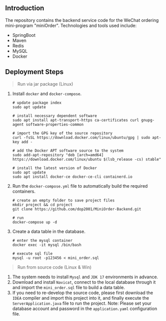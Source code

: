 ## Introduction

The repository contains the backend service code for the WeChat ordering mini-program "miniOrder". Technologies and tools used include:

- SpringBoot
- Maven
- Redis
- MySQL
- Docker



## Deployment Steps

>Run via jar package (Linux)

1. Install `docker` and `docker-compose`.

   ```shell
   # update package index
   sudo apt update
   
   # install necessary dependent software
   sudo apt install apt-transport-https ca-certificates curl gnupg-agent software-properties-common
   
   # import the GPG key of the source repository
   curl -fsSL https://download.docker.com/linux/ubuntu/gpg | sudo apt-key add -
   
   # add the Docker APT software source to the system
   sudo add-apt-repository "deb [arch=amd64] https://download.docker.com/linux/ubuntu $(lsb_release -cs) stable"
   
   # install the latest version of Docker
   sudo apt update
   sudo apt install docker-ce docker-ce-cli containerd.io
   ```

2. Run the `docker-compose.yml` file to automatically build the required containers.

   ```shell
   # create an empty folder to save project files
   mkdir project && cd project
   git clone https://github.com/dop2001/MiniOrder-Backend.git
   
   # run
   docker-compose up -d
   ```

3. Create a data table in the database.

   ```shell
   # enter the mysql container
   docker exec -it mysql /bin/bash
   
   # execute sql file
   mysql -u root -p123456 < mini_order.sql
   ```

   

> Run from source code (Linux & Win)

1. The system needs to install `Mysql` and `JDK 17` environments in advance.
2. Download and install `Navicat`, connect to the local database through it and import the `mini_order.sql` file to build a data table.
3. If you need to re-develop the source code, please first download the `IDEA` compiler and import this project into it, and finally execute the `ServerApplication.java` file to run the project. Note: Please set your database account and password in the `application.yaml` configuration file.